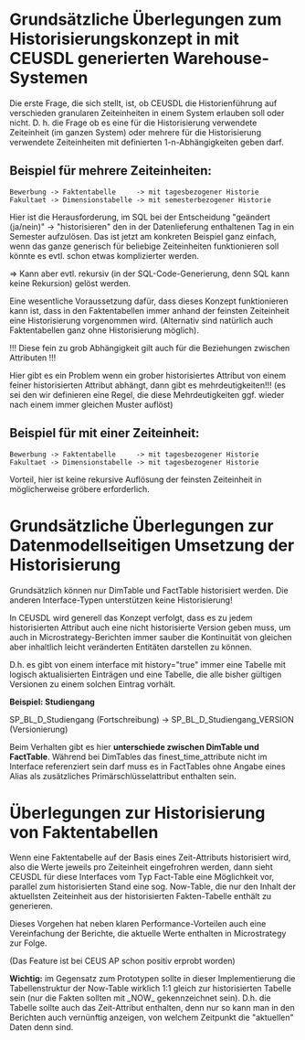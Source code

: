 Grundsätzliche Überlegungen zum Historisierungskonzept in mit CEUSDL generierten Warehouse-Systemen
===================================================================================================

Die erste Frage, die sich stellt, ist, ob CEUSDL die Historienführung auf verschieden granularen
Zeiteinheiten in einem System erlauben soll oder nicht. D. h. die Frage ob es eine für die Historisierung
verwendete Zeiteinheit (im ganzen System) oder mehrere für die Historisierung verwendete
Zeiteinheiten mit definierten 1-n-Abhängigkeiten geben darf.

Beispiel für mehrere Zeiteinheiten:
-----------------------------------

```
Bewerbung -> Faktentabelle     -> mit tagesbezogener Historie
Fakultaet -> Dimensionstabelle -> mit semesterbezogener Historie
```

Hier ist die Herausforderung, im SQL bei der Entscheidung "geändert (ja/nein)" -> "historisieren"
den in der Datenlieferung enthaltenen Tag in ein Semester aufzulösen. Das ist jetzt am
konkreten Beispiel ganz einfach, wenn das ganze generisch für beliebige Zeiteinheiten
funktionieren soll könnte es evtl. schon etwas komplizierter werden.

=> Kann aber evtl. rekursiv (in der SQL-Code-Generierung, denn SQL kann keine Rekursion) gelöst werden.

Eine wesentliche Voraussetzung dafür, dass dieses Konzept funktionieren kann ist, dass in den Faktentabellen
immer anhand der feinsten Zeiteinheit eine Historisierung vorgenommen wird. (Alternativ sind natürlich
auch Faktentabellen ganz ohne Historisierung möglich). 

!!! Diese fein zu grob Abhängigkeit gilt auch für die Beziehungen zwischen Attributen !!!

Hier gibt es ein Problem wenn ein grober historisiertes Attribut von einem feiner historisierten
Attribut abhängt, dann gibt es mehrdeutigkeiten!!! (es sei den wir definieren eine Regel, die
diese Mehrdeutigkeiten ggf. wieder nach einem immer gleichen Muster auflöst)

Beispiel für mit einer Zeiteinheit:
-----------------------------------

```
Bewerbung -> Faktentabelle     -> mit tagesbezogener Historie
Fakultaet -> Dimensionstabelle -> mit tagesbezogener Historie
```

Vorteil, hier ist keine rekursive Auflösung der feinsten Zeiteinheit
in möglicherweise gröbere erforderlich.

Grundsätzliche Überlegungen zur Datenmodellseitigen Umsetzung der Historisierung
================================================================================

Grundsätzlich können nur DimTable und FactTable historisiert werden. Die anderen Interface-Typen
unterstützen keine Historisierung!

In CEUSDL wird generell das Konzept verfolgt, dass es zu jedem historisierten Attribut
auch eine nicht historisierte Version geben muss, um auch in Microstrategy-Berichten
immer sauber die Kontinuität von gleichen aber inhaltlich leicht veränderten Entitäten
darstellen zu können.

D.h. es gibt von einem interface mit history="true" immer eine Tabelle
mit logisch aktualisierten Einträgen und eine Tabelle, die alle bisher gültigen Versionen
zu einem solchen Eintrag vorhält.

__Beispiel: Studiengang__

SP\_BL\_D\_Studiengang (Fortschreibung) -> SP\_BL\_D\_Studiengang_VERSION (Versionierung)

Beim Verhalten gibt es hier __unterschiede zwischen DimTable und FactTable__. Während bei DimTables
das finest\_time\_attribute nicht im Interface referenziert sein darf muss es in FactTables
ohne Angabe eines Alias als zusätzliches Primärschlüsselattribut enthalten sein.

Überlegungen zur Historisierung von Faktentabellen
==================================================

Wenn eine Faktentabelle auf der Basis eines Zeit-Attributs historisiert wird, also die Werte
jeweils pro Zeiteinheit eingefrohren werden, dann sieht CEUSDL für diese Interfaces vom Typ
Fact-Table eine Möglichkeit vor, parallel zum historisierten Stand eine sog. Now-Table, die
nur den Inhalt der aktuellsten Zeiteinheit aus der historisierten Fakten-Tabelle enthält zu
generieren.

Dieses Vorgehen hat neben klaren Performance-Vorteilen auch eine Vereinfachung der Berichte,
die aktuelle Werte enthalten in Microstrategy zur Folge.

(Das Feature ist bei CEUS AP schon positiv erprobt worden)

__Wichtig:__ im Gegensatz zum Prototypen sollte in dieser Implementierung die Tabellenstruktur
der Now-Table wirklich 1:1 gleich zur historisierten Tabelle sein (nur die Fakten sollten mit \_NOW\_ gekennzeichnet sein). 
D.h. die Tabelle sollte auch das Zeit-Attribut enthalten, denn nur so kann man in den
Berichten auch vernünftig anzeigen, von welchem Zeitpunkt die "aktuellen" Daten denn sind.